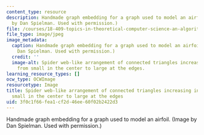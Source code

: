 ```yaml
---
content_type: resource
description: Handmade graph embedding for a graph used to model an airfoil. (Image
  by Dan Spielman. Used with permission.)
file: /courses/18-409-topics-in-theoretical-computer-science-an-algorithmists-toolkit-fall-2009/3f0c1f66fea1cf2d46ee60f02b2422d3_18-409f09.jpg
file_type: image/jpeg
image_metadata:
  caption: Handmade graph embedding for a graph used to model an airfoil. (Image by
    Dan Spielman. Used with permission.)
  credit: ''
  image-alt: Spider web-like arrangement of connected triangles increasing in size
    from small in the center to large at the edges.
learning_resource_types: []
ocw_type: OCWImage
resourcetype: Image
title: Spider web-like arrangement of connected triangles increasing in size from
  small in the center to large at the edges
uid: 3f0c1f66-fea1-cf2d-46ee-60f02b2422d3
---
```

Handmade graph embedding for a graph used to model an airfoil. (Image by Dan Spielman. Used with permission.)

